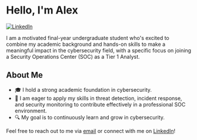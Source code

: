 # Hello, I'm Alex

[![LinkedIn](https://img.shields.io/badge/-LinkedIn-0072b1?&style=for-the-badge&logo=linkedin&logoColor=white)](https://www.linkedin.com/in/alex-crawford-2a88a4254/)

I am a motivated final-year undergraduate student who's excited to combine my academic background and hands-on skills to make a meaningful impact in the cybersecurity field, with a specific focus on joining a Security Operations Center (SOC) as a Tier 1 Analyst.

## About Me

- 🎓 I hold a strong academic foundation in cybersecurity.
- 💼 I am eager to apply my skills in threat detection, incident response, and security monitoring to contribute effectively in a professional SOC environment.
- 🔍 My goal is to continuously learn and grow in cybersecurity.

Feel free to reach out to me via [email](mailto:alexcolincrawford@gmail.com) or connect with me on [LinkedIn](https://www.linkedin.com/in/alex-crawford-2a88a4254/)!

